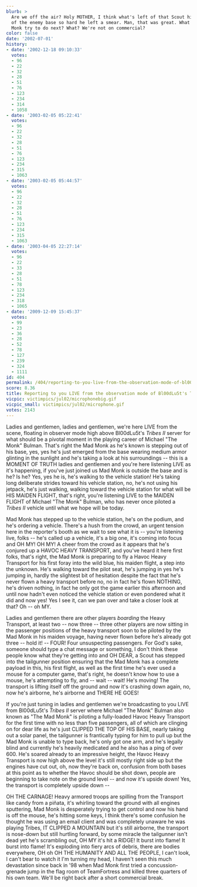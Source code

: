 ```yaml
---
blurb: >
  Are we off the air? Holy MOTHER, I think what's left of that Scout hit the side
  of the enemy base so hard he left a smear. Man, that was great. What should we have
  Monk try to do next? What? We're not on commercial?
color: false
date: '2002-07-01'
history:
- date: '2002-12-18 09:10:33'
  votes:
  - 96
  - 22
  - 32
  - 28
  - 51
  - 76
  - 123
  - 234
  - 314
  - 1058
- date: '2003-02-05 05:22:41'
  votes:
  - 96
  - 22
  - 32
  - 28
  - 51
  - 76
  - 123
  - 234
  - 315
  - 1063
- date: '2003-02-05 05:44:57'
  votes:
  - 96
  - 22
  - 32
  - 28
  - 51
  - 76
  - 123
  - 234
  - 315
  - 1063
- date: '2003-04-05 22:27:14'
  votes:
  - 96
  - 22
  - 33
  - 28
  - 51
  - 78
  - 123
  - 234
  - 318
  - 1065
- date: '2009-12-09 15:45:37'
  votes:
  - 99
  - 23
  - 36
  - 28
  - 52
  - 78
  - 127
  - 239
  - 324
  - 1111
id: 404
permalink: /404/reporting-to-you-live-from-the-observation-mode-of-bl00dlu5ts-tribes-ii-server/
score: 8.36
title: Reporting to you LIVE from the observation mode of Bl00dLu5t's Tribes II server...
vicpic: victimpics/jul02/microphonebig.gif
vicpic_small: victimpics/jul02/microphone.gif
votes: 2143
---
```


Ladies and gentlemen, ladies and gentlemen, we're here LIVE from the
scene, floating in observer mode high above Bl00dLu5t's *Tribes II*
server for what should be a pivotal moment in the playing career of
Michael "The Monk" Bulman. That's right the Mad Monk as he's known is
stepping out of his base, yes, yes he's just emerged from the base
wearing medium armor glinting in the sunlight and he's taking a look at
his surroundings -- this is a MOMENT OF TRUTH ladies and gentlemen and
you're here listening LIVE as it's happening, if you've just joined us
Mad Monk is outside the base and is he? Is he? Yes, yes he is, he's
walking to the vehicle station! He's taking long deliberate strides
toward his vehicle station, no, he's not using his jetpack, he's just
walking, walking toward the vehicle station for what will be HIS MAIDEN
FLIGHT, that's right, you're listening LIVE to the MAIDEN FLIGHT of
Michael "The Monk" Bulman, who has never once piloted a *Tribes II*
vehicle until what we hope will be today.

Mad Monk has stepped up to the vehicle station, he's on the podium, and
he's ordering a vehicle. There's a hush from the crowd, an urgent
tension here in the reporter's booth as we wait to see what it is --
you're listening live, folks -- he's called up a vehicle, it's a big
one, it's coming into focus and OH MY! OH MY! A cheer from the crowd as
it appears that he's conjured up a HAVOC HEAVY TRANSPORT, and you've
heard it here first folks, that's right, the Mad Monk is preparing to
fly a Havoc Heavy Transport for his first foray into the wild blue, his
maiden flight, a step into the unknown. He's walking toward the pilot
seat, he's jumping in yes he's jumping in, hardly the slightest bit of
hesitation despite the fact that he's never flown a heavy transport
before no, no in fact he's flown NOTHING, he's driven nothing, in fact
he only got the game earlier this afternoon and until now hadn't even
noticed the vehicle station or even pondered what it did and now yes!
Yes I see it, can we pan over and take a closer look at that? Oh -- oh
MY.

Ladies and gentlemen there are other players *boarding* the Heavy
Transport, at least two -- now three -- three other players are now
sitting in the passenger positions of the heavy transport soon to be
piloted by the Mad Monk in his maiden voyage, having never flown before
he's already got three -- hold it! -- FOUR! Four unsuspecting
passengers. For God's sake, someone should type a chat message or
something, I don't think these people know what they're getting into and
OH DEAR, a Scout has stepped into the tailgunner position ensuring that
the Mad Monk has a complete payload in this, his first flight, as well
as the first time he's ever used a mouse for a computer game, that's
right, he doesn't know how to use a mouse, he's attempting to fly, and
-- wait -- wait! He's moving! The transport is lifting itself off the
ground and now it's crashing down again, no, now he's airborne, he's
airborne and THERE HE GOES!

If you're just tuning in ladies and gentlemen we're broadcasting to you
LIVE from Bl00dLu5t's *Tribes II* server where Michael "The Monk" Bulman
also known as "The Mad Monk" is piloting a fully-loaded Havoc Heavy
Transport for the first time with no less than five passengers, all of
which are clinging on for dear life as he's just CLIPPED THE TOP OF HIS
BASE, nearly taking out a solar panel, the tailgunner is frantically
typing for him to pull up but the Mad Monk is unable to type back, he's
only got one arm, and he's legally blind and currently he's heavily
medicated and he also has a ping of over 600. He's soared already to an
impressive height, the Havoc Heavy Transport is now high above the level
it's still mostly right side up but the engines have cut out, oh, now
they're back on, confusion from both bases at this point as to whether
the Havoc should be shot down, people are beginning to take note on the
ground level -- and now it's upside down! Yes, the transport is
completely upside down --

OH THE CARNAGE! Heavy armored troops are spilling from the Transport
like candy from a piñata, it's whirling toward the ground with all
engines sputtering, Mad Monk is desperately trying to get control and
now his hand is off the mouse, he's hitting some keys, I think there's
some confusion he thought he was using an email client and was
completely unaware he was playing Tribes, IT CLIPPED A MOUNTAIN but it's
still airborne, the transport is nose-down but still hurtling forward,
by some miracle the tailgunner isn't dead yet he's scrambling out, OH MY
it's hit a RIDGE! It burst into flame! It burst into flame! It's
exploding into fiery arcs of debris, there are bodies everywhere, OH oh
OH THE HUMANITY AND ALL THE PEOPLE, I can't look, I can't bear to watch
it I'm turning my head, I haven't seen this much devastation since back
in '98 when Mad Monk first tried a concussion-grenade jump in the flag
room of TeamFortress and killed three quarters of his own team. We'll be
right back after a short commercial break.